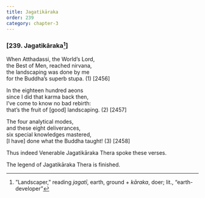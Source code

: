 ```yaml
---
title: Jagatikāraka
order: 239
category: chapter-3
---
```


### \[239. Jagatikāraka[^1]\]

When Atthadassi, the World’s Lord,  
the Best of Men, reached nirvana,  
the landscaping was done by me  
for the Buddha’s superb stupa. (1) \[2456\]

In the eighteen hundred aeons  
since I did that karma back then,  
I’ve come to know no bad rebirth:  
that’s the fruit of \[good\] landscaping. (2) \[2457\]

The four analytical modes,  
and these eight deliverances,  
six special knowledges mastered,  
\[I have\] done what the Buddha taught! (3) \[2458\]

Thus indeed Venerable Jagatikāraka Thera spoke these verses.

The legend of Jagatikāraka Thera is finished.

[^1]: ”Landscaper,” reading *jagatī*, earth, ground + *kāraka*, doer; lit., “earth-developer”
